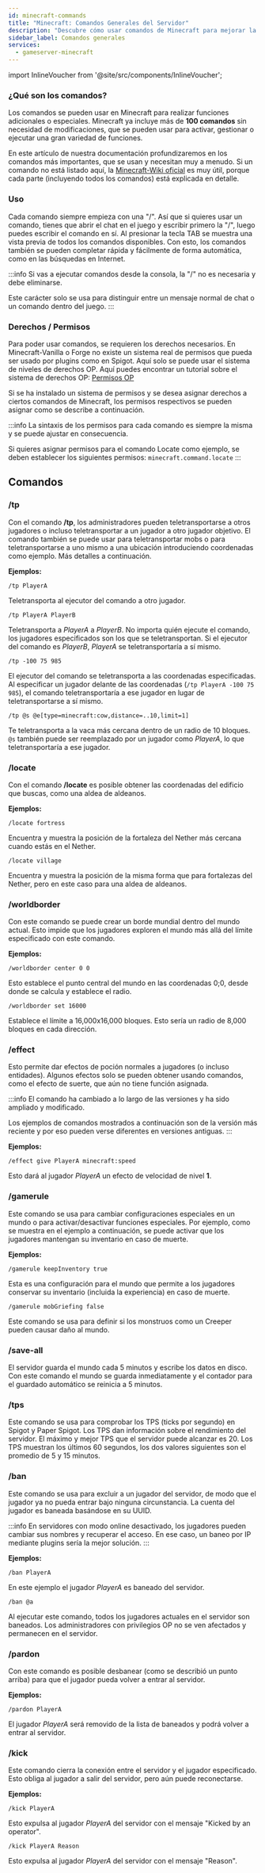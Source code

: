 ```yaml
---
id: minecraft-commands
title: "Minecraft: Comandos Generales del Servidor"
description: "Descubre cómo usar comandos de Minecraft para mejorar la jugabilidad y gestionar funciones de forma efectiva → Aprende más ahora"
sidebar_label: Comandos generales
services:
  - gameserver-minecraft
---
```


import InlineVoucher from '@site/src/components/InlineVoucher';

### ¿Qué son los comandos?

Los comandos se pueden usar en Minecraft para realizar funciones adicionales o especiales. Minecraft ya incluye más de **100 comandos** sin necesidad de modificaciones, que se pueden usar para activar, gestionar o ejecutar una gran variedad de funciones.

En este artículo de nuestra documentación profundizaremos en los comandos más importantes, que se usan y necesitan muy a menudo.
Si un comando no está listado aquí, la [Minecraft-Wiki oficial](https://minecraft-de.gamepedia.com/) es muy útil, porque cada parte (incluyendo todos los comandos) está explicada en detalle.

<InlineVoucher />

### Uso

Cada comando siempre empieza con una "/". Así que si quieres usar un comando, tienes que abrir el chat en el juego y escribir primero la "/", luego puedes escribir el comando en sí. Al presionar la tecla TAB se muestra una vista previa de todos los comandos disponibles. Con esto, los comandos también se pueden completar rápida y fácilmente de forma automática, como en las búsquedas en Internet.

:::info
Si vas a ejecutar comandos desde la consola, la "/" no es necesaria y debe eliminarse.

Este carácter solo se usa para distinguir entre un mensaje normal de chat o un comando dentro del juego.
:::

### Derechos / Permisos

Para poder usar comandos, se requieren los derechos necesarios. En Minecraft-Vanilla o Forge no existe un sistema real de permisos que pueda ser usado por plugins como en Spigot. Aquí solo se puede usar el sistema de niveles de derechos OP. Aquí puedes encontrar un tutorial sobre el sistema de derechos OP:  [Permisos OP](minecraft-addop.md#rights-level)

Si se ha instalado un sistema de permisos y se desea asignar derechos a ciertos comandos de Minecraft, los permisos respectivos se pueden asignar como se describe a continuación.

:::info
La sintaxis de los permisos para cada comando es siempre la misma y se puede ajustar en consecuencia.

Si quieres asignar permisos para el comando Locate como ejemplo, se deben establecer los siguientes permisos: ``minecraft.command.locate``
:::



## Comandos

### /tp

Con el comando **/tp**, los administradores pueden teletransportarse a otros jugadores o incluso teletransportar a un jugador a otro jugador objetivo.
El comando también se puede usar para teletransportar mobs o para teletransportarse a uno mismo a una ubicación introduciendo coordenadas como ejemplo. Más detalles a continuación.

**Ejemplos:**

``/tp PlayerA``

Teletransporta al ejecutor del comando a otro jugador.

``/tp PlayerA PlayerB``

Teletransporta a *PlayerA* a *PlayerB*. No importa quién ejecute el comando, los jugadores especificados son los que se teletransportan.
Si el ejecutor del comando es *PlayerB*, *PlayerA* se teletransportaría a sí mismo.

``/tp -100 75 985``

El ejecutor del comando se teletransporta a las coordenadas especificadas.
Al especificar un jugador delante de las coordenadas (``/tp PlayerA -100 75 985``), el comando teletransportaría a ese jugador en lugar de teletransportarse a sí mismo.

``/tp @s @e[type=minecraft:cow,distance=..10,limit=1]``

Te teletransporta a la vaca más cercana dentro de un radio de 10 bloques.
``@s`` también puede ser reemplazado por un jugador como *PlayerA*, lo que teletransportaría a ese jugador.

### /locate

Con el comando **/locate** es posible obtener las coordenadas del edificio que buscas, como una aldea de aldeanos.

**Ejemplos:**

``/locate fortress``

Encuentra y muestra la posición de la fortaleza del Nether más cercana cuando estás en el Nether.

``/locate village``

Encuentra y muestra la posición de la misma forma que para fortalezas del Nether, pero en este caso para una aldea de aldeanos.

### /worldborder

Con este comando se puede crear un borde mundial dentro del mundo actual. Esto impide que los jugadores exploren el mundo más allá del límite especificado con este comando.

**Ejemplos:**

``/worldborder center 0 0``

Esto establece el punto central del mundo en las coordenadas 0;0, desde donde se calcula y establece el radio.

``/worldborder set 16000``

Establece el límite a 16,000x16,000 bloques. Esto sería un radio de 8,000 bloques en cada dirección.

### /effect

Esto permite dar efectos de poción normales a jugadores (o incluso entidades).
Algunos efectos solo se pueden obtener usando comandos, como el efecto de suerte, que aún no tiene función asignada.

:::info
El comando ha cambiado a lo largo de las versiones y ha sido ampliado y modificado.

Los ejemplos de comandos mostrados a continuación son de la versión más reciente y por eso pueden verse diferentes en versiones antiguas.
:::

**Ejemplos:**

``/effect give PlayerA minecraft:speed``

Esto dará al jugador *PlayerA* un efecto de velocidad de nivel **1**.

### /gamerule

Este comando se usa para cambiar configuraciones especiales en un mundo o para activar/desactivar funciones especiales.
Por ejemplo, como se muestra en el ejemplo a continuación, se puede activar que los jugadores mantengan su inventario en caso de muerte.

**Ejemplos:**

``/gamerule keepInventory true``

Esta es una configuración para el mundo que permite a los jugadores conservar su inventario (incluida la experiencia) en caso de muerte.

``/gamerule mobGriefing false``

Este comando se usa para definir si los monstruos como un Creeper pueden causar daño al mundo.

### /save-all

El servidor guarda el mundo cada 5 minutos y escribe los datos en disco.
Con este comando el mundo se guarda inmediatamente y el contador para el guardado automático se reinicia a 5 minutos.

### /tps

Este comando se usa para comprobar los TPS (ticks por segundo) en Spigot y Paper Spigot.
Los TPS dan información sobre el rendimiento del servidor. El máximo y mejor TPS que el servidor puede alcanzar es 20.
Los TPS muestran los últimos 60 segundos, los dos valores siguientes son el promedio de 5 y 15 minutos.

### /ban

Este comando se usa para excluir a un jugador del servidor, de modo que el jugador ya no pueda entrar bajo ninguna circunstancia. La cuenta del jugador es baneada basándose en su UUID.

:::info
En servidores con modo online desactivado, los jugadores pueden cambiar sus nombres y recuperar el acceso. En ese caso, un baneo por IP mediante plugins sería la mejor solución.
:::

**Ejemplos:**

``/ban PlayerA``

En este ejemplo el jugador *PlayerA* es baneado del servidor.

``/ban @a``

Al ejecutar este comando, todos los jugadores actuales en el servidor son baneados. Los administradores con privilegios OP no se ven afectados y permanecen en el servidor.

### /pardon

Con este comando es posible desbanear (como se describió un punto arriba) para que el jugador pueda volver a entrar al servidor.

**Ejemplos:**

``/pardon PlayerA``

El jugador *PlayerA* será removido de la lista de baneados y podrá volver a entrar al servidor.

### /kick

Este comando cierra la conexión entre el servidor y el jugador especificado. Esto obliga al jugador a salir del servidor, pero aún puede reconectarse.

**Ejemplos:**

``/kick PlayerA``

Esto expulsa al jugador *PlayerA* del servidor con el mensaje "Kicked by an operator".

``/kick PlayerA Reason``

Esto expulsa al jugador *PlayerA* del servidor con el mensaje "Reason".

<InlineVoucher />